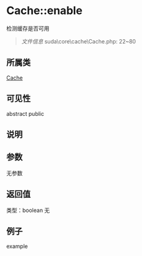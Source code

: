 # Cache::enable
检测缓存是否可用
> *文件信息* suda\core\cache\Cache.php: 22~80
## 所属类 

[Cache](../Cache.md)

## 可见性

abstract  public  
## 说明



## 参数

无参数

## 返回值
类型：boolean
无

## 例子

example